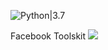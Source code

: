 ![Python|3.7](https://img.shields.io/badge/Python-3.7-magenta.svg)

<div>Facebook Toolskit
<img src='https://github.com/dz-id/facetools/blob/master/screenshoot/IMG_20191119_232437.jpg'/></div>
